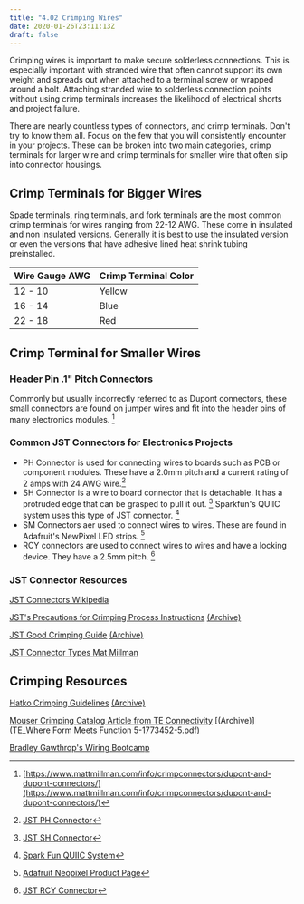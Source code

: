 ```yaml
---
title: "4.02 Crimping Wires"
date: 2020-01-26T23:11:13Z
draft: false
---
```


Crimping wires is important to make secure solderless connections. This is especially important with stranded wire that often cannot support its own weight and spreads out when attached to a terminal screw or wrapped around a bolt. Attaching stranded wire to solderless connection points without using crimp terminals increases the likelihood of electrical shorts and project failure.

There are nearly countless types of connectors, and crimp terminals. Don't try to know them all. Focus on the few that you will consistently encounter in your projects. These can be broken into two main categories, crimp terminals for larger wire and crimp terminals for smaller wire that often slip into connector housings.

## Crimp Terminals for Bigger Wires

Spade terminals, ring terminals, and fork terminals are the most common crimp terminals for wires ranging from 22-12 AWG. These come in insulated and non insulated versions. Generally it is best to use the insulated version or even the versions that have adhesive lined heat shrink tubing preinstalled.

<div class="responsive-table-markdown">

| Wire Gauge AWG | Crimp Terminal Color |
| -------------- | -------------------- |
| 12 - 10        | Yellow               |
| 16 - 14        | Blue                 |
| 22 - 18        | Red                  |

</div>

## Crimp Terminal for Smaller Wires

### Header Pin .1" Pitch Connectors

Commonly but usually incorrectly referred to as Dupont connectors, these small connectors are found on jumper wires and fit into the header pins of many electronics modules. [^6]

### Common JST Connectors for Electronics Projects

- PH Connector is used for connecting wires to boards such as PCB or component modules. These have a 2.0mm pitch and a current rating of 2 amps with 24 AWG wire.[^1]
- SH Connector is a wire to board connector that is detachable. It has a protruded edge that can be grasped to pull it out. [^5] Sparkfun's QUIIC system uses this type of JST connector. [^4]
- SM Connectors aer used to connect wires to wires. These are found in Adafruit's NewPixel LED strips. [^2]
- RCY connectors are used to connect wires to wires and have a locking device. They have a 2.5mm pitch. [^3]

### JST Connector Resources

[JST Connectors Wikipedia](https://en.wikipedia.org/wiki/JST_connector)

[JST's Precautions for Crimping Process Instructions](https://www.jst-mfg.com/precaution/eP-Crimp.pdf) [(Archive)](eP-Crimp.pdf)

[JST Good Crimping Guide](https://www.jst-services.co.uk/docs/good%20crimping.pdf) [(Archive)](JST-good-crimping.pdf)

[JST Connector Types Mat Millman](https://www.mattmillman.com/info/crimpconnectors/common-jst-connector-types/)

## Crimping Resources

[Hatko Crimping Guidelines](https://www.hatko.com/uploads/files/files/KRiMP-PANO/Crimping-guidelines.pdf) [(Archive)](Hatko-crimping-guidelines.pdf)

[Mouser Crimping Catalog Article from TE Connectivity](https://www.mouser.com/catalog/additional/TE_Where%20Form%20Meets%20Function%205-1773452-5.pdf) [(Archive)](TE_Where Form Meets Function 5-1773452-5.pdf)

[Bradley Gawthrop's Wiring Bootcamp](https://youtu.be/FMXdXCYvLQQ)

[^1]: [JST PH Connector](https://www.jst-mfg.com/product/index.php?series=199)
[^2]: [Adafruit Neopixel Product Page](https://www.adafruit.com/product/1376?length=1)
[^3]: [JST RCY Connector](https://www.jst-mfg.com/product/index.php?series=521)
[^4]: [Spark Fun QUIIC System](https://www.sparkfun.com/qwiic?)
[^5]: [JST SH Connector](https://www.jst-mfg.com/product/index.php?series=231)
[^6]: [https://www.mattmillman.com/info/crimpconnectors/dupont-and-dupont-connectors/](https://www.mattmillman.com/info/crimpconnectors/dupont-and-dupont-connectors/)
